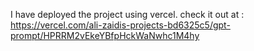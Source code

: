 I have deployed the project using vercel.
check it out at : https://vercel.com/ali-zaidis-projects-bd6325c5/gpt-prompt/HPRRM2vEkeYBfpHckWaNwhc1M4hy
